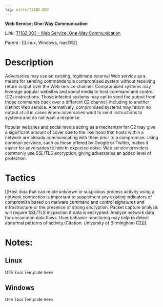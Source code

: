 ```yaml
---
tag: mitre/T1102.003
---
```


**Web Service: One-Way Communication**

Link: [T1102.003 - Web Service: One-Way Communication](https://attack.mitre.org/techniques/T1102/003)

Parent : [[Linux, Windows, macOS]]


# Description

Adversaries may use an existing, legitimate external Web service as a means for sending commands to a compromised system without receiving return output over the Web service channel. Compromised systems may leverage popular websites and social media to host command and control (C2) instructions. Those infected systems may opt to send the output from those commands back over a different C2 channel, including to another distinct Web service. Alternatively, compromised systems may return no output at all in cases where adversaries want to send instructions to systems and do not want a response.

Popular websites and social media acting as a mechanism for C2 may give a significant amount of cover due to the likelihood that hosts within a network are already communicating with them prior to a compromise. Using common services, such as those offered by Google or Twitter, makes it easier for adversaries to hide in expected noise. Web service providers commonly use SSL/TLS encryption, giving adversaries an added level of protection.

# Tactics


[[Host data that can relate unknown or suspicious process activity using a network connection is important to supplement any existing indicators of compromise based on malware command and control signatures and infrastructure or the presence of strong encryption. Packet capture analysis will require SSL/TLS inspection if data is encrypted. Analyze network data for uncommon data flows. User behavior monitoring may help to detect abnormal patterns of activity.(Citation: University of Birmingham C2)]]


# Notes:

## Linux

Use Tool Template here

## Windows

Use Tool Template here